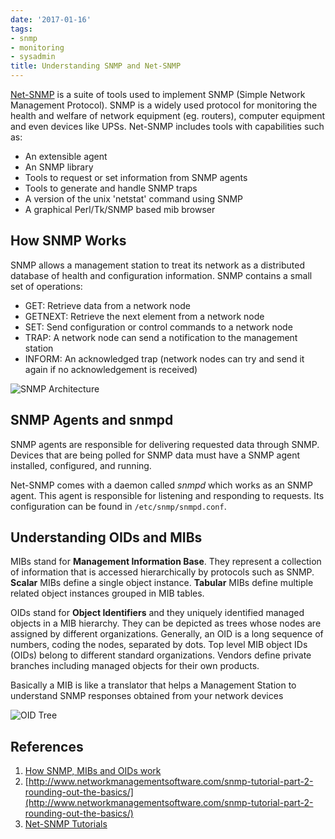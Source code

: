 ```yaml
---
date: '2017-01-16'
tags:
- snmp
- monitoring
- sysadmin
title: Understanding SNMP and Net-SNMP
---
```


[Net-SNMP](http://net-snmp.sourceforge.net/) is a suite of tools used to implement SNMP (Simple Network Management Protocol). SNMP is a widely used protocol for monitoring the health and welfare of network equipment (eg. routers), computer equipment and even devices like UPSs. Net-SNMP includes tools with capabilities such as:

- An extensible agent
- An SNMP library
- Tools to request or set information from SNMP agents
- Tools to generate and handle SNMP traps
- A version of the unix 'netstat' command using SNMP
- A graphical Perl/Tk/SNMP based mib browser

## How SNMP Works

SNMP allows a management station to treat its network as a distributed database of health and configuration information. SNMP contains a small set of operations:

- GET: Retrieve data from a network node
- GETNEXT: Retrieve the next element from a network node
- SET: Send configuration or control commands to a network node
- TRAP: A network node can send a notification to the management station
- INFORM: An acknowledged trap (network nodes can try and send it again if no acknowledgement is received)

![SNMP Architecture](http://computernetworkingsimplified.com/wp-content/uploads/2014/02/snmparchitecture1.jpg)

<!--more-->

## SNMP Agents and snmpd

SNMP agents are responsible for delivering requested data through SNMP. Devices that are being polled for SNMP data must have a SNMP agent installed, configured, and running.

Net-SNMP comes with a daemon called *snmpd* which works as an SNMP agent. This agent is responsible for listening and responding to requests. Its configuration can be found in `/etc/snmp/snmpd.conf`.

## Understanding OIDs and MIBs

MIBs stand for **Management Information Base**. They represent a collection of information that is accessed hierarchically by protocols such as SNMP. **Scalar** MIBs define a single object instance. **Tabular** MIBs define multiple related object instances grouped in MIB tables.

OIDs stand for **Object Identifiers** and they uniquely identified managed objects in a MIB hierarchy. They can be depicted as trees whose nodes are assigned by different organizations. Generally, an OID is a long sequence of numbers, coding the nodes, separated by dots. Top level MIB object IDs (OIDs) belong to different standard organizations. Vendors define private branches including managed objects for their own products.

Basically a MIB is like a translator that helps a Management Station to understand SNMP responses obtained from your network devices

![OID Tree](http://www.networkmanagementsoftware.com/wp-content/uploads/SNMP_OID_MIB_Tree.png)

## References

1. [How SNMP, MIBs and OIDs work](https://kb.paessler.com/en/topic/653-how-do-snmp-mibs-and-oids-work)
2. [http://www.networkmanagementsoftware.com/snmp-tutorial-part-2-rounding-out-the-basics/](http://www.networkmanagementsoftware.com/snmp-tutorial-part-2-rounding-out-the-basics/)
3. [Net-SNMP Tutorials](http://net-snmp.sourceforge.net/wiki/index.php/Tutorials)